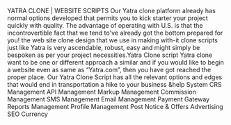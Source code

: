 YATRA CLONE | WEBSITE SCRIPTS
Our Yatra clone platform already has normal options developed that permits you to kick starter your project quickly with quality. The advantage of operating with U.S. is that the incontrovertible fact that we tend to've already got the bottom prepared for you! the web site clone design that we use in making with-it clone scripts just like Yatra is very ascendable, robust, easy and might simply be bespoken as per your project necessities.Yatra Clone script Yatra clone want to be one or different approach a similar and if you would like to begin a website even as same as “Yatra.com”, then you have got reached the proper place. Our Yatra Clone Script has all the relevant options and edges that would end in transportation a hike to your business &help
System
CRS Management
API Management
Markup Management
Commission Management
SMS Management
Email Management
Payment Gateway
Reports Management
Profile Management
Post Notice & Offers
Advertising
SEO
Currency
